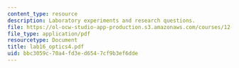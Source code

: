 ```yaml
---
content_type: resource
description: Laboratory experiments and research questions.
file: https://ol-ocw-studio-app-production.s3.amazonaws.com/courses/12-108-structure-of-earth-materials-fall-2004/bbc3059c70a4fd3ed6547cf9b3ef6dde_lab16_optics4.pdf
file_type: application/pdf
resourcetype: Document
title: lab16_optics4.pdf
uid: bbc3059c-70a4-fd3e-d654-7cf9b3ef6dde
---
```

